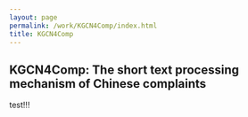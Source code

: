 ```yaml
---
layout: page
permalink: /work/KGCN4Comp/index.html
title: KGCN4Comp
---
```

## KGCN4Comp: The short text processing mechanism of Chinese complaints

test!!!